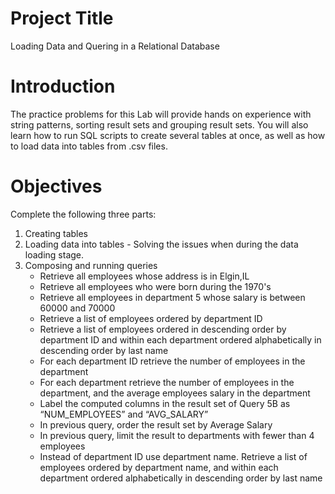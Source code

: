 # Project Title
Loading Data and Quering in a Relational Database

# Introduction
The practice problems for this Lab will provide hands on experience with string patterns, sorting result sets and grouping result sets. You will also learn how to run SQL scripts to create several tables at once, as well as how to load data into tables from .csv files.

# Objectives
Complete the following three parts:
1. Creating tables
2. Loading data into tables - Solving the issues when during the data loading stage.
3. Composing and running queries
   - Retrieve all employees whose address is in Elgin,IL
   - Retrieve all employees who were born during the 1970's
   - Retrieve all employees in department 5 whose salary is between 60000 and 70000
   - Retrieve a list of employees ordered by department ID
   - Retrieve a list of employees ordered in descending order by department ID and within each department ordered alphabetically in descending order by last name
   - For each department ID retrieve the number of employees in the department
   - For each department retrieve the number of employees in the department, and the average employees salary in the department
   - Label the computed columns in the result set of Query 5B as “NUM_EMPLOYEES” and “AVG_SALARY”
   - In previous query, order the result set by Average Salary
   - In previous query, limit the result to departments with fewer than 4 employees
   - Instead of department ID use department name. Retrieve a list of employees ordered by department name, and within each department ordered alphabetically in descending order by last name
